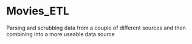 # Movies_ETL
Parsing and scrubbing data from a couple of different sources and then combining into a more useable data source
